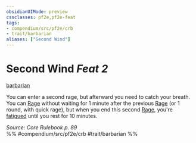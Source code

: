 ```yaml
---
obsidianUIMode: preview
cssclasses: pf2e,pf2e-feat
tags:
- compendium/src/pf2e/crb
- trait/barbarian
aliases: ["Second Wind"]
---
```

# Second Wind  *Feat 2*  
[barbarian](rules/traits/barbarian.md "Barbarian Class Trait")  


You can enter a second rage, but afterward you need to catch your breath. You can [Rage](rules/actions/rage.md) without waiting for 1 minute after the previous [Rage](rules/actions/rage.md) (or 1 round, with quick rage), but when you end this second [Rage](rules/actions/rage.md), you're [fatigued](rules/conditions.md#Fatigued) until you rest for 10 minutes.

*Source: Core Rulebook p. 89*  
%% #compendium/src/pf2e/crb #trait/barbarian %%